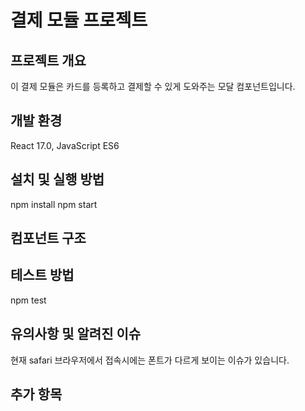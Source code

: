 # 결제 모듈 프로젝트

## 프로젝트 개요

이 결제 모듈은 카드를 등록하고 결제할 수 있게 도와주는 모달 컴포넌트입니다.

## 개발 환경

 React 17.0, JavaScript ES6

## 설치 및 실행 방법


npm install
npm start

## 컴포넌트 구조


## 테스트 방법

npm test

## 유의사항 및 알려진 이슈

현재 safari 브라우저에서 접속시에는 폰트가 다르게 보이는 이슈가 있습니다.

## 추가 항목


